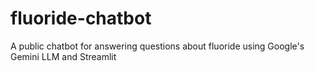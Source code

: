 # fluoride-chatbot
A public chatbot for answering questions about fluoride using Google's Gemini LLM and Streamlit
